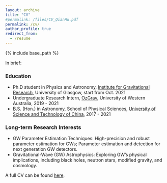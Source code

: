 ```yaml
---
layout: archive
title: "CV"
#permalink: /files/CV_QianHu.pdf
permalink: /cv/
author_profile: true
redirect_from:
  - /resume
---
```


{% include base_path %}

In brief: 

### Education

* Ph.D student in Physics and Astronomy, [Institute for Gravitational Research](http://www.physics.gla.ac.uk/igr/index.php), University of Glasgow, start from Oct. 2021
* Undergraduate Research Intern, [OzGrav](https://www.gravity.uwa.edu.au), University of Western Australia, 2019 - 2021
* B.S. (Hon.) in Astronomy, School of Physical Sciences, [University of Science and Technology of China](http://en.ustc.edu.cn), 2017 - 2021

### Long-term Research Interests

* GW Parameter Estimation Techniques: High-precision and robust parameter estimation for GWs; Parameter estimation and detection for next generation GW detectors.
* Gravitational-Wave (GW) Astrophysics: Exploring GW’s physical implications, including black holes, neutron stars, modified gravity, and cosmology.

A full CV can be found [here](../files/CV_QianHu.pdf).
